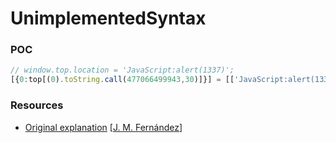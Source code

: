 # UnimplementedSyntax

### POC

```javascript
// window.top.location = 'JavaScript:alert(1337)';
[{0:top[(0).toString.call(477066499943,30)]}] = [['JavaScript:alert(1337)']];
```
### Resources

- [Original explanation](https://x-c3ll.github.io/posts/javascript-antidebugging/#0x0c-unimplemented-syntax) [[J. M. Fernández](https://x-c3ll.github.io)]
